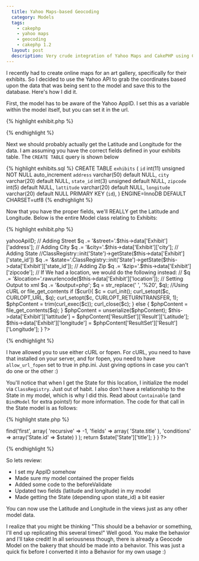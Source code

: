 ```yaml
---
  title: Yahoo Maps-based Geocoding
  category: Models
  tags:
    - cakephp
    - yahoo maps
    - geocoding
    - cakephp 1.2
  layout: post
  description: Very crude integration of Yahoo Maps and CakePHP using CURL
---
```


I recently had to create online maps for an art gallery, specifically for their exhibits. So I decided to use the Yahoo API to grab the coordinates based upon the data that was being sent to the model and save this to the database. Here's how I did it.

First, the model has to be aware of the Yahoo AppID. I set this as a variable within the model itself, but you can set it in the url.

{% highlight exhibit.php %}
<?php
class Exhibit extends AppModel {

	var $name = 'Exhibit';
	var $yahooApiID = 'YOURAPPIDHERE';
}
?>
{% endhighlight %}

Next we should probably actually get the Latitude and Longitude for the data. I am assuming you have the correct fields defined in your exhibits table. The `CREATE TABLE` query is shown below

{% highlight exhibits.sql %}
CREATE TABLE `exhibits` (
  `id` int(11) unsigned NOT NULL auto_increment
  `address` varchar(50) default NULL,
  `city` varchar(20) default NULL,
  `state_id` int(3) unsigned default NULL,
  `zipcode` int(5) default NULL,
  `lattitude` varchar(20) default NULL,
  `longitude` varchar(20) default NULL
  PRIMARY KEY  (`id`),
) ENGINE=InnoDB DEFAULT CHARSET=utf8
{% endhighlight %}

Now that you have the proper fields, we'll REALLY get the Latitude and Longitude. Below is the entire Model class relating to Exhibits:

{% highlight exhibit.php %}
<?php
class Exhibit extends AppModel {

	var $name = 'Exhibit';

	function beforeValidate(){
		$curl = false;

		// Start constructing the URL
		$q = 'http://local.yahooapis.com/MapsService/V1/geocode?appid=';
		// Adding apiid
		$q .= $this->yahooApiID;
		// Adding Street
		$q .= '&street='.$this->data['Exhibit']['address'];
		// Adding City
		$q .= '&city='.$this->data['Exhibit']['city'];
		// Adding State
		//ClassRegistry::init('State')->getState($this->data['Exhibit']['state_id'])
		$q .= '&state='.ClassRegistry::init('State')->getState($this->data['Exhibit']['state_id']);
		// Adding Zip
		$q .= '&zip='.$this->data['Exhibit']['zipcode'];
		// If We had a location, we would do the following instead:
		// $q .= '&location='.rawurlencode($this->data['Exhibit']['location']);
		// Setting Output to xml
		$q .= '&output=php';
		$q = str_replace(' ', '%20', $q);

		//Using cURL or file_get_contents
		if ($curl){
			$c = curl_init();
			curl_setopt($c, CURLOPT_URL, $q);
			curl_setopt($c, CURLOPT_RETURNTRANSFER, 1);
			$phpContent = trim(curl_exec($c));
			curl_close($c);
		} else {
			$phpContent = file_get_contents($q);
		}
		$phpContent = unserialize($phpContent);

		$this->data['Exhibit']['lattitude'] = $phpContent['ResultSet']['Result']['Latitude'];
		$this->data['Exhibit']['longitude'] = $phpContent['ResultSet']['Result']['Longitude'];
	}
?>
{% endhighlight %}

I have allowed you to use either cURL or fopen. For cURL, you need to have that installed on your server, and for fopen, you need to have `allow_url_fopen` set to true in php.ini. Just giving options in case you can't do one or the other :)

You'll notice that when I get the State for this location, I initialize the model via `ClassRegistry`. Just out of habit. I also don't have a relationship to the State in my model, which is why I did this. Read about `Containable` (and `BindModel` for extra points!) for more information. The code for that call in the State model is as follows:

{% highlight state.php %}
<?php
class State extends AppModel{
	var $name = 'State';
	function getState($state = null){
		$state = $this->find('first',
			array(
				'recursive' => -1,
				'fields' => array(
					'State.title'
				),
				'conditions' => array('State.id' => $state)
			)
		);
		return $state['State']['title'];
	}
}
?>
{% endhighlight %}

So lets review:

- I set my AppID somehow
- Made sure my model contained the proper fields
- Added some code to the beforeValidate
- Updated two fields (latitude and longitude) in my model
- Made getting the State (depending upon state_id) a bit easier

You can now use the Latitude and Longitude in the views just as any other model data.

I realize that you might be thinking "This should be a behavior or something, I'll end up replicating this several times!" Well good. You make the behavior and I'll take credit! In all seriousness though, there is already a Geocode Model on the bakery that should be made into a behavior. This was just a quick fix before I converted it into a Behavior for my own usage :)